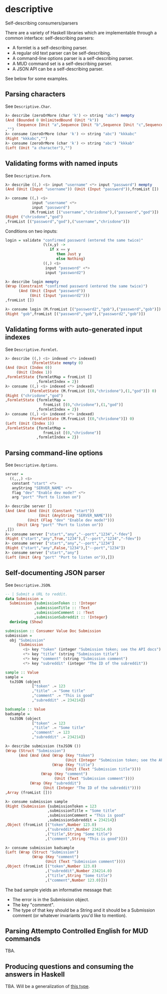 descriptive
=====

Self-describing consumers/parsers

There are a variety of Haskell libraries which are implementable
through a common interface: self-describing parsers:

* A formlet is a self-describing parser.
* A regular old text parser can be self-describing.
* A command-line options parser is a self-describing parser.
* A MUD command set is a self-describing parser.
* A JSON API can be a self-describing parser.

See below for some examples.

## Parsing characters

See `Descriptive.Char`.

``` haskell
λ> describe (zeroOrMore (char 'k') <> string "abc") mempty
(And (Bounded 0 UnlimitedBound (Unit "k"))
     (Sequence [Unit "a",Sequence [Unit "b",Sequence [Unit "c",Sequence []]]])
,"")
λ> consume (zeroOrMore (char 'k') <> string "abc") "kkkabc"
(Right "kkkabc","")
λ> consume (zeroOrMore (char 'k') <> string "abc") "kkkab"
(Left (Unit "a character"),"")
```

## Validating forms with named inputs

See `Descriptive.Form`.

``` haskell
λ> describe ((,) <$> input "username" <*> input "password") mempty
(And (Unit (Input "username")) (Unit (Input "password")),fromList [])

λ> consume ((,) <$>
            input "username" <*>
            input "password")
           (M.fromList [("username","chrisdone"),("password","god")])
(Right ("chrisdone","god")
,fromList [("password","god"),("username","chrisdone")])
```

Conditions on two inputs:

``` haskell
login = validate "confirmed password (entered the same twice)"
                 (\(x,y) ->
                    if x == y
                       then Just y
                       else Nothing)
                 ((,) <$>
                  input "password" <*>
                  input "password2")
```

``` haskell
λ> describe login mempty
(Wrap (Constraint "confirmed password (entered the same twice)")
      (And (Unit (Input "password"))
           (Unit (Input "password2")))
,fromList [])

λ> consume login (M.fromList [("password2","gob"),("password","gob")])
(Right "gob",fromList [("password","gob"),("password2","gob")])
```

## Validating forms with auto-generated input indexes

See `Descriptive.Formlet`.

``` haskell
λ> describe ((,) <$> indexed <*> indexed)
            (FormletState mempty 0)
(And (Unit (Index 0))
     (Unit (Index 1))
,FormletState {formletMap = fromList []
              ,formletIndex = 2})
λ> consume ((,) <$> indexed <*> indexed)
           (FormletState (M.fromList [(0,"chrisdone"),(1,"god")]) 0)
(Right ("chrisdone","god")
,FormletState {formletMap =
                 fromList [(0,"chrisdone"),(1,"god")]
              ,formletIndex = 2})
λ> consume ((,) <$> indexed <*> indexed)
           (FormletState (M.fromList [(0,"chrisdone")]) 0)
(Left (Unit (Index 1))
,FormletState {formletMap =
                 fromList [(0,"chrisdone")]
              ,formletIndex = 2})
```

## Parsing command-line options

See `Descriptive.Options`.

``` haskell
server =
  ((,,,) <$>
   constant "start" <*>
   anyString "SERVER_NAME" <*>
   flag "dev" "Enable dev mode?" <*>
   arg "port" "Port to listen on")
```

``` haskell
λ> describe server []
(And (And (And (Unit (Constant "start"))
               (Unit (AnyString "SERVER_NAME")))
          (Unit (Flag "dev" "Enable dev mode?")))
     (Unit (Arg "port" "Port to listen on"))
,[])
λ> consume server ["start","any","--port","1234","-fdev"]
(Right ("start","any",True,"1234"),["--port","1234","-fdev"])
λ> consume server ["start","any","--port","1234"]
(Right ("start","any",False,"1234"),["--port","1234"])
λ> consume server ["start","any"]
(Left (Unit (Arg "port" "Port to listen on")),[])
```

## Self-documenting JSON parser

See `Descriptive.JSON`.

``` haskell
-- | Submit a URL to reddit.
data Submission =
  Submission {submissionToken :: !Integer
             ,submissionTitle :: !Text
             ,submissionComment :: !Text
             ,submissionSubreddit :: !Integer}
  deriving (Show)

submission :: Consumer Value Doc Submission
submission =
  obj "Submission"
      (Submission
        <$> key "token" (integer "Submission token; see the API docs")
        <*> key "title" (string "Submission title")
        <*> key "comment" (string "Submission comment")
        <*> key "subreddit" (integer "The ID of the subreddit"))

sample :: Value
sample =
  toJSON (object
            ["token" .= 123
            ,"title" .= "Some title"
            ,"comment" .= "This is good"
            ,"subreddit" .= 234214])

badsample :: Value
badsample =
  toJSON (object
            ["token" .= 123
            ,"title" .= "Some title"
            ,"comment" .= 123
            ,"subreddit" .= 234214])
```

``` haskell
λ> describe submission (toJSON ())
(Wrap (Struct "Submission")
      (And (And (And (Wrap (Key "token")
                           (Unit (Integer "Submission token; see the API docs")))
                     (Wrap (Key "title")
                           (Unit (Text "Submission title"))))
                (Wrap (Key "comment")
                      (Unit (Text "Submission comment"))))
           (Wrap (Key "subreddit")
                 (Unit (Integer "The ID of the subreddit"))))
,Array (fromList []))

λ> consume submission sample
(Right (Submission {submissionToken = 123
                   ,submissionTitle = "Some title"
                   ,submissionComment = "This is good"
                   ,submissionSubreddit = 234214})
,Object (fromList [("token",Number 123.0)
                  ,("subreddit",Number 234214.0)
                  ,("title",String "Some title")
                  ,("comment",String "This is good")]))

λ> consume submission badsample
(Left (Wrap (Struct "Submission")
            (Wrap (Key "comment")
                  (Unit (Text "Submission comment"))))
,Object (fromList [("token",Number 123.0)
                  ,("subreddit",Number 234214.0)
                  ,("title",String "Some title")
                  ,("comment",Number 123.0)]))
```

The bad sample yields an informative message that:

* The error is in the Submission object.
* The key "comment".
* The type of that key should be a String and it should be a
  Submission comment (or whatever invariants you'd like to mention).

## Parsing Attempto Controlled English for MUD commands

TBA.

## Producing questions and consuming the answers in Haskell

TBA. Will be a generalization of [this type](https://github.com/chrisdone/exercise/blob/master/src/Exercise/Types.hs#L20).
